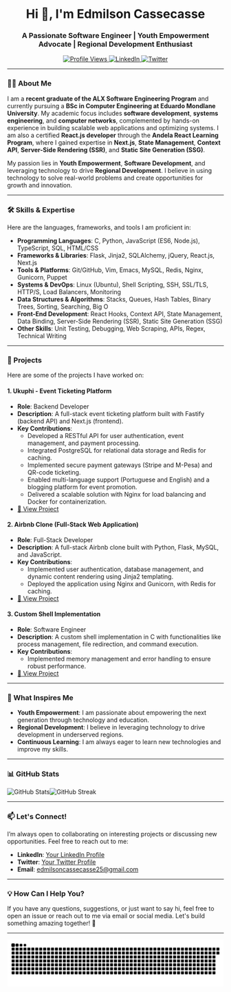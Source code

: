 <h1 align="center">Hi 👋, I'm Edmilson Cassecasse</h1>
<h3 align="center">A Passionate Software Engineer | Youth Empowerment Advocate | Regional Development Enthusiast</h3>

<p align="center">
  <a href="https://github.com/eacassecasse">
    <img src="https://komarev.com/ghpvc/?username=eacassecasse&label=Profile%20Views&color=0e75b6&style=flat" alt="Profile Views" />
  </a>
  <a href="https://linkedin.com/in/eacassecasse">
    <img src="https://img.shields.io/badge/LinkedIn-Connect-blue?style=flat&logo=linkedin" alt="LinkedIn" />
  </a>
  <a href="https://twitter.com/eacassecasse">
    <img src="https://img.shields.io/badge/Twitter-Follow-blue?style=flat&logo=twitter" alt="Twitter" />
  </a>
</p>

---

### 👨‍💻 About Me
I am a **recent graduate of the ALX Software Engineering Program** and currently pursuing a **BSc in Computer Engineering at Eduardo Mondlane University**. My academic focus includes **software development**, **systems engineering**, and **computer networks**, complemented by hands-on experience in building scalable web applications and optimizing systems. I am also a certified **React.js developer** through the **Andela React Learning Program**, where I gained expertise in **Next.js**, **State Management**, **Context API**, **Server-Side Rendering (SSR)**, and **Static Site Generation (SSG)**.

My passion lies in **Youth Empowerment**, **Software Development**, and leveraging technology to drive **Regional Development**. I believe in using technology to solve real-world problems and create opportunities for growth and innovation.

---

### 🛠️ Skills & Expertise
Here are the languages, frameworks, and tools I am proficient in:

- **Programming Languages**: C, Python, JavaScript (ES6, Node.js), TypeScript, SQL, HTML/CSS
- **Frameworks & Libraries**: Flask, Jinja2, SQLAlchemy, jQuery, React.js, Next.js
- **Tools & Platforms**: Git/GitHub, Vim, Emacs, MySQL, Redis, Nginx, Gunicorn, Puppet
- **Systems & DevOps**: Linux (Ubuntu), Shell Scripting, SSH, SSL/TLS, HTTP/S, Load Balancers, Monitoring
- **Data Structures & Algorithms**: Stacks, Queues, Hash Tables, Binary Trees, Sorting, Searching, Big O
- **Front-End Development**: React Hooks, Context API, State Management, Data Binding, Server-Side Rendering (SSR), Static Site Generation (SSG)
- **Other Skills**: Unit Testing, Debugging, Web Scraping, APIs, Regex, Technical Writing

---

### 🚀 Projects
Here are some of the projects I have worked on:

#### 1. **Ukuphi - Event Ticketing Platform**
   - **Role**: Backend Developer
   - **Description**: A full-stack event ticketing platform built with Fastify (backend API) and Next.js (frontend).
   - **Key Contributions**:
     - Developed a RESTful API for user authentication, event management, and payment processing.
     - Integrated PostgreSQL for relational data storage and Redis for caching.
     - Implemented secure payment gateways (Stripe and M-Pesa) and QR-code ticketing.
     - Enabled multi-language support (Portuguese and English) and a blogging platform for event promotion.
     - Delivered a scalable solution with Nginx for load balancing and Docker for containerization.
   - [🔗 View Project](https://github.com/eacassecasse/ukuphi-app)

#### 2. **Airbnb Clone (Full-Stack Web Application)**
   - **Role**: Full-Stack Developer
   - **Description**: A full-stack Airbnb clone built with Python, Flask, MySQL, and JavaScript.
   - **Key Contributions**:
     - Implemented user authentication, database management, and dynamic content rendering using Jinja2 templating.
     - Deployed the application using Nginx and Gunicorn, with Redis for caching.
   - [🔗 View Project](https://github.com/eacassecasse/AirBnb-clone-v4)

#### 3. **Custom Shell Implementation**
   - **Role**: Software Engineer
   - **Description**: A custom shell implementation in C with functionalities like process management, file redirection, and command execution.
   - **Key Contributions**:
     - Implemented memory management and error handling to ensure robust performance.
   - [🔗 View Project](https://github.com/eacassecasse/simple_shell)

---

### 🌟 What Inspires Me
- **Youth Empowerment**: I am passionate about empowering the next generation through technology and education.
- **Regional Development**: I believe in leveraging technology to drive development in underserved regions.
- **Continuous Learning**: I am always eager to learn new technologies and improve my skills.

---

### 📊 GitHub Stats
<p align="center" style="display: flex; flex-direction: row; flex-wrap: no-wrap; flex-grow: 1;">
  <img src="https://github-readme-stats.vercel.app/api?username=eacassecasse&show_icons=true&theme=radical" alt="GitHub Stats" />
  <img src="https://github-readme-streak-stats.herokuapp.com/?user=eacassecasse&theme=radical" alt="GitHub Streak" />
</p>

---

### 📫 Let's Connect!
I’m always open to collaborating on interesting projects or discussing new opportunities. Feel free to reach out to me:

- **LinkedIn**: [Your LinkedIn Profile](https://linkedin.com/in/eacassecasse)
- **Twitter**: [Your Twitter Profile](https://x.com/eacassecasse)
- **Email**: edmilsoncassecasse25@gmail.com

---

### 💡 How Can I Help You?
If you have any questions, suggestions, or just want to say hi, feel free to open an issue or reach out to me via email or social media. Let's build something amazing together! 🚀

---

<p align="center">
  <img src="https://github.com/eacassecasse/eacassecasse/blob/main/github-contribution-grid-snake.svg" alt="Snake Animation" />
</p>
